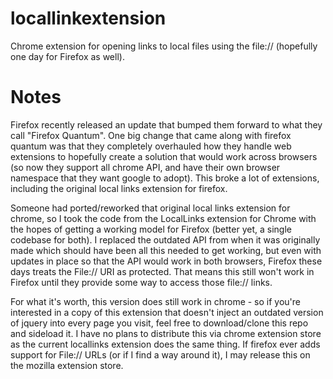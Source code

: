 # locallinkextension
Chrome extension for opening links to local files using the file:// (hopefully one day for Firefox as well). 

# Notes
Firefox recently released an update that bumped them forward to what they call "Firefox Quantum". One big change that came along with firefox quantum was that they completely overhauled how they handle web extensions to hopefully create a solution that would work across browsers (so now they support all chrome API, and have their own browser namespace that they want google to adopt). This broke a lot of extensions, including the original local links extension for firefox.

Someone had ported/reworked that original local links extension for chrome, so I took the code from the LocalLinks extension for Chrome with the hopes of getting a working model for Firefox (better yet, a single codebase for both). I replaced the outdated API from when it was originally made which should have been all this needed to get working, but even with updates in place so that the API would work in both browsers, Firefox these days treats the File:// URI as protected. That means this still won't work in Firefox until they provide some way to access those file:// links. 

For what it's worth, this version does still work in chrome - so if you're interested in a copy of this extension that doesn't inject an outdated version of jquery into every page you visit, feel free to download/clone this repo and sideload it. I have no plans to distribute this via chrome extension store as the current locallinks extension does the same thing. If firefox ever adds support for File:// URLs (or if I find a way around it), I may release this on the mozilla extension store. 
